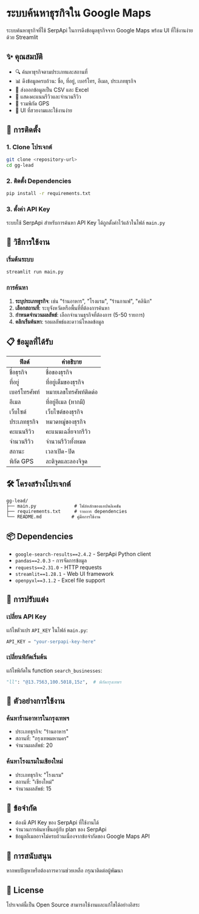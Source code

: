 # ระบบค้นหาธุรกิจใน Google Maps

ระบบค้นหาธุรกิจที่ใช้ SerpApi ในการดึงข้อมูลธุรกิจจาก Google Maps พร้อม UI ที่ใช้งานง่ายด้วย Streamlit

## ✨ คุณสมบัติ

- 🔍 ค้นหาธุรกิจตามประเภทและสถานที่
- 📊 ดึงข้อมูลครบถ้วน: ชื่อ, ที่อยู่, เบอร์โทร, อีเมล, ประเภทธุรกิจ
- 💾 ส่งออกข้อมูลเป็น CSV และ Excel
- 🌟 แสดงคะแนนรีวิวและจำนวนรีวิว
- 📍 รวมพิกัด GPS
- 🎨 UI ที่สวยงามและใช้งานง่าย

## 🚀 การติดตั้ง

### 1. Clone โปรเจกต์
```bash
git clone <repository-url>
cd gg-lead
```

### 2. ติดตั้ง Dependencies
```bash
pip install -r requirements.txt
```

### 3. ตั้งค่า API Key
ระบบใช้ SerpApi สำหรับการค้นหา API Key ได้ถูกตั้งค่าไว้แล้วในไฟล์ `main.py`

## 🎯 วิธีการใช้งาน

### เริ่มต้นระบบ
```bash
streamlit run main.py
```

### การค้นหา
1. **ระบุประเภทธุรกิจ**: เช่น "ร้านอาหาร", "โรงแรม", "ร้านกาแฟ", "คลินิก"
2. **เลือกสถานที่**: ระบุจังหวัดหรือพื้นที่ที่ต้องการค้นหา
3. **กำหนดจำนวนผลลัพธ์**: เลือกจำนวนธุรกิจที่ต้องการ (5-50 รายการ)
4. **คลิกเริ่มค้นหา**: รอผลลัพธ์และดาวน์โหลดข้อมูล

## 📋 ข้อมูลที่ได้รับ

| ฟิลด์ | คำอธิบาย |
|-------|----------|
| ชื่อธุรกิจ | ชื่อของธุรกิจ |
| ที่อยู่ | ที่อยู่เต็มของธุรกิจ |
| เบอร์โทรศัพท์ | หมายเลขโทรศัพท์ติดต่อ |
| อีเมล | ที่อยู่อีเมล (หากมี) |
| เว็บไซต์ | เว็บไซต์ของธุรกิจ |
| ประเภทธุรกิจ | หมวดหมู่ของธุรกิจ |
| คะแนนรีวิว | คะแนนเฉลี่ยจากรีวิว |
| จำนวนรีวิว | จำนวนรีวิวทั้งหมด |
| สถานะ | เวลาเปิด-ปิด |
| พิกัด GPS | ละติจูดและลองจิจูด |

## 🛠️ โครงสร้างโปรเจกต์

```
gg-lead/
├── main.py              # ไฟล์หลักของแอปพลิเคชัน
├── requirements.txt     # รายการ dependencies
└── README.md           # คู่มือการใช้งาน
```

## 📦 Dependencies

- `google-search-results==2.4.2` - SerpApi Python client
- `pandas==2.0.3` - การจัดการข้อมูล
- `requests==2.31.0` - HTTP requests
- `streamlit==1.28.1` - Web UI framework
- `openpyxl==3.1.2` - Excel file support

## 🔧 การปรับแต่ง

### เปลี่ยน API Key
แก้ไขตัวแปร `API_KEY` ในไฟล์ `main.py`:
```python
API_KEY = "your-serpapi-key-here"
```

### เปลี่ยนพิกัดเริ่มต้น
แก้ไขพิกัดใน function `search_businesses`:
```python
"ll": "@13.7563,100.5018,15z",  # พิกัดกรุงเทพฯ
```

## 🎨 ตัวอย่างการใช้งาน

### ค้นหาร้านอาหารในกรุงเทพฯ
- ประเภทธุรกิจ: "ร้านอาหาร"
- สถานที่: "กรุงเทพมหานคร"
- จำนวนผลลัพธ์: 20

### ค้นหาโรงแรมในเชียงใหม่
- ประเภทธุรกิจ: "โรงแรม"
- สถานที่: "เชียงใหม่"
- จำนวนผลลัพธ์: 15

## 🚨 ข้อจำกัด

- ต้องมี API Key ของ SerpApi ที่ใช้งานได้
- จำนวนการค้นหาขึ้นอยู่กับ plan ของ SerpApi
- ข้อมูลอีเมลอาจไม่ครบถ้วนเนื่องจากข้อจำกัดของ Google Maps API

## 🤝 การสนับสนุน

หากพบปัญหาหรือต้องการความช่วยเหลือ กรุณาติดต่อผู้พัฒนา

## 📄 License

โปรเจกต์นี้เป็น Open Source สามารถใช้งานและแก้ไขได้อย่างอิสระ
